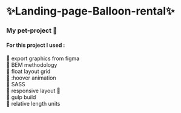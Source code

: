 # :sparkles:Landing-page-Balloon-rental:sparkles:
### My pet-project :rocket:<br>
#### For this project I used :

:wrench: export graphics from figma<br>
:wrench: BEM methodology<br>
:wrench: float layout grid<br>
:wrench: :hoover animation<br>
:wrench: SASS<br>
:wrench: responsive layout :iphone: <br>
:wrench: gulp build <br>
:wrench: relative length units
